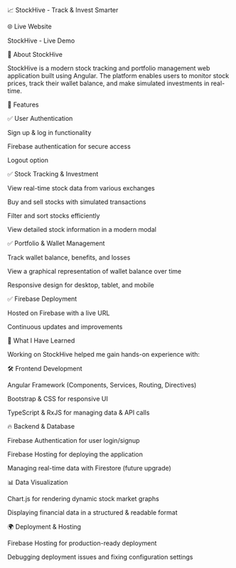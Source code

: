 📈 StockHive - Track & Invest Smarter

🌐 Live Website

StockHive - Live Demo

📌 About StockHive

StockHive is a modern stock tracking and portfolio management web application built using Angular. The platform enables users to monitor stock prices, track their wallet balance, and make simulated investments in real-time.

🚀 Features

✅ User Authentication

Sign up & log in functionality

Firebase authentication for secure access

Logout option

✅ Stock Tracking & Investment

View real-time stock data from various exchanges

Buy and sell stocks with simulated transactions

Filter and sort stocks efficiently

View detailed stock information in a modern modal

✅ Portfolio & Wallet Management

Track wallet balance, benefits, and losses

View a graphical representation of wallet balance over time

Responsive design for desktop, tablet, and mobile

✅ Firebase Deployment

Hosted on Firebase with a live URL

Continuous updates and improvements

🎯 What I Have Learned

Working on StockHive helped me gain hands-on experience with:

🛠 Frontend Development

Angular Framework (Components, Services, Routing, Directives)

Bootstrap & CSS for responsive UI

TypeScript & RxJS for managing data & API calls

🔥 Backend & Database

Firebase Authentication for user login/signup

Firebase Hosting for deploying the application

Managing real-time data with Firestore (future upgrade)

📊 Data Visualization

Chart.js for rendering dynamic stock market graphs

Displaying financial data in a structured & readable format

🌍 Deployment & Hosting

Firebase Hosting for production-ready deployment

Debugging deployment issues and fixing configuration settings
